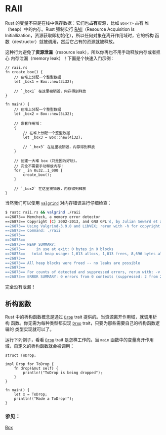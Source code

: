 # RAII

Rust 的变量不只是在栈中保存数据：它们也**占有**资源，比如 `Box<T>` 占有
堆（heap）中的内存。Rust 强制实行 [RAII][raii]（Resource Acquisition Is
Initiallization，资源获取即初始化），所以任何对象在离开作用域时，它的析构
函数（destructor）就被调用，然后它占有的资源就被释放。

这种行为避免了**资源泄漏**（resource leak），所以你再也不用手动释放内存或者担心
内存泄漏（memory leak）！下面是个快速入门示例：

```rust,editable
// raii.rs
fn create_box() {
    // 在堆上分配一个整型数据
    let _box1 = Box::new(3i32);

    // `_box1` 在这里被销毁，内存得到释放
}

fn main() {
    // 在堆上分配一个整型数据    
    let _box2 = Box::new(5i32);

    // 嵌套作用域：
    {
        // 在堆上分配一个整型数据
        let _box3 = Box::new(4i32);

        // `_box3` 在这里被销毁，内存得到释放        
    }

    // 创建一大堆 box（只是因为好玩）。
    // 完全不需要手动释放内存！
    for _ in 0u32..1_000 {
        create_box();
    }

    // `_box2` 在这里被销毁，内存得到释放    
}
```

当然我们可以使用 [`valgrind`][valgrind] 对内存错误进行仔细检查：

```bash
$ rustc raii.rs && valgrind ./raii
==26873== Memcheck, a memory error detector
==26873== Copyright (C) 2002-2013, and GNU GPL'd, by Julian Seward et al.
==26873== Using Valgrind-3.9.0 and LibVEX; rerun with -h for copyright info
==26873== Command: ./raii
==26873==
==26873==
==26873== HEAP SUMMARY:
==26873==     in use at exit: 0 bytes in 0 blocks
==26873==   total heap usage: 1,013 allocs, 1,013 frees, 8,696 bytes allocated
==26873==
==26873== All heap blocks were freed -- no leaks are possible
==26873==
==26873== For counts of detected and suppressed errors, rerun with: -v
==26873== ERROR SUMMARY: 0 errors from 0 contexts (suppressed: 2 from 2)
```

完全没有泄漏！

## 析构函数

Rust 中的析构函数概念是通过 [`Drop`] trait 提供的。当资源离开作用域，就调用析构
函数。你无需为每种类型都实现 [`Drop`] trait，只要为那些需要自己的析构函数逻辑的
类型实现就可以了。

运行下列例子，看看 [`Drop`] trait 是怎样工作的。当 `main` 函数中的变量离开作用
域，自定义的析构函数就会被调用：

```rust,editable
struct ToDrop;

impl Drop for ToDrop {
    fn drop(&mut self) {
        println!("ToDrop is being dropped");
    }
}

fn main() {
    let x = ToDrop;
    println!("Made a ToDrop!");
}
```

### 参见：

[Box][box]

[raii]: http://en.wikipedia.org/wiki/Resource_Acquisition_Is_Initialization
[box]: ../std/box.md
[valgrind]: http://valgrind.org/info/
[`Drop`]: https://rustwiki.org/zh-CN/std/ops/trait.Drop.html
